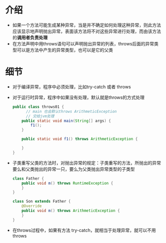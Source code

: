 # 介绍

* 如果一个方法可能生成某种异常，当是并不确定如何处理这种异常，则此方法应该显示地声明抛出异常，表面该方法将不对这些异常进行处理，而由该方法的**调用者负责处理**
* 在方法声明中用throws语句可以声明抛出异常的列表，throws后面的异常类型可以是方法中产生的异常类型，也可以是它的父类



# 细节

* 对于编译异常，程序中必须处理，比如try-catch 或者 throws

* 对于运行时异常，程序中如果没有处理，默认就是throws的方式处理

  ```java
  public class throws01 {
    	// main 也会默认throws ArithmeticException
    	// 交给jvm处理
      public static void main(String[] args) {
          f1();
      }
  
      public static void f1() throws ArithmeticException {
  
      }
  }
  ```

* 子类重写父类的方法时，对抛出异常的规定：子类重写的方法，所抛出的异常要么和父类抛出的异常一只，要么为父类抛出异常类型的子类型

  ```java
  class Father {
      public void m() throws RuntimeException {
      }
  }
  
  class Son extends Father {
      @Override
      public void m() throws ArithmeticException {
      }
  }
  ```

* 在throws过程中，如果有方法 try-catch，就相当于处理异常，就可以不用throws